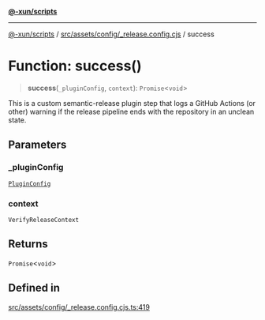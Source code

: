 [**@-xun/scripts**](../../../../../README.md)

***

[@-xun/scripts](../../../../../README.md) / [src/assets/config/\_release.config.cjs](../README.md) / success

# Function: success()

> **success**(`_pluginConfig`, `context`): `Promise`\<`void`\>

This is a custom semantic-release plugin step that logs a GitHub Actions (or
other) warning if the release pipeline ends with the repository in an unclean
state.

## Parameters

### \_pluginConfig

[`PluginConfig`](../type-aliases/PluginConfig.md)

### context

`VerifyReleaseContext`

## Returns

`Promise`\<`void`\>

## Defined in

[src/assets/config/\_release.config.cjs.ts:419](https://github.com/Xunnamius/xscripts/blob/395ccb9751d5eb5067af3fe099bacae7d9b7a116/src/assets/config/_release.config.cjs.ts#L419)
